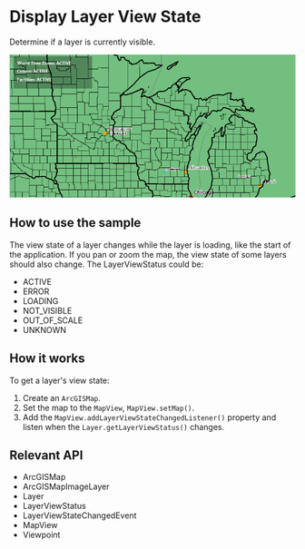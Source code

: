 # Display Layer View State

Determine if a layer is currently visible.

![](DisplayLayerViewState.png)

## How to use the sample

The view state of a layer changes while the layer is loading, like the start of the application. If you pan or zoom the map, the view state of some layers should also change.
  The LayerViewStatus could be:
  
*   ACTIVE
*   ERROR
*   LOADING
*   NOT_VISIBLE
*   OUT_OF_SCALE
*   UNKNOWN
  

## How it works

To get a layer's view state:

1.  Create an `ArcGISMap`.
2.  Set the map to the `MapView`, `MapView.setMap()`.
3.  Add the `MapView.addLayerViewStateChangedListener()` property and listen when the `Layer.getLayerViewStatus()` changes.

## Relevant API

*   ArcGISMap
*   ArcGISMapImageLayer
*   Layer
*   LayerViewStatus
*   LayerViewStateChangedEvent
*   MapView
*   Viewpoint

